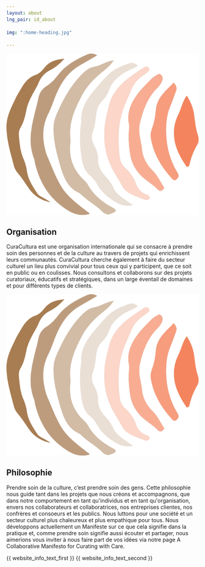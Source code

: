 ```yaml
---
layout: about
lng_pair: id_about

img: ":home-heading.jpg"

---
```

<div>
    <div class="photoTitle">
        <img class="imgTitles" src="/assets/img/default/logo.webp" alt="Logo image">
        <h2 class="title2"> Organisation </h2>
    </div>
    <p>CuraCultura est une organisation internationale qui se consacre à prendre soin des personnes et de la culture au travers de projets qui enrichissent leurs communautés. CuraCultura cherche également à faire du secteur culturel un lieu plus convivial pour tous ceux qui y participent, que ce soit en public ou en coulisses. Nous consultons et collaborons sur des projets curatoriaux, éducatifs et stratégiques, dans un large éventail de domaines et pour différents types de clients.</p>
</div>
<div>
    <div class="photoTitle">
        <img class="imgTitles" src="/assets/img/default/logo.webp" alt="Logo image">
        <h2 class="title2"> Philosophie  </h2>
    </div>
       <p>Prendre soin de la culture, c’est prendre soin des gens.
Cette philosophie nous guide tant dans les projets que nous créons et accompagnons, que dans notre comportement en tant qu'individus et en tant qu'organisation, envers nos collaborateurs et collaboratrices, nos entreprises clientes, nos confrères et consoeurs et les publics. Nous luttons pour une société et un secteur culturel plus chaleureux et plus empathique pour tous.
Nous développons actuellement un Manifeste sur ce que cela signifie dans la pratique et, comme prendre soin signifie aussi écouter et partager, nous  aimerions vous inviter à nous faire part de vos idées via notre page   <a class="link">A Collaborative Manifesto for Curating with Care</a>.</p>
</div>
{{ website_info_text_first }}
{{ website_info_text_second }}
